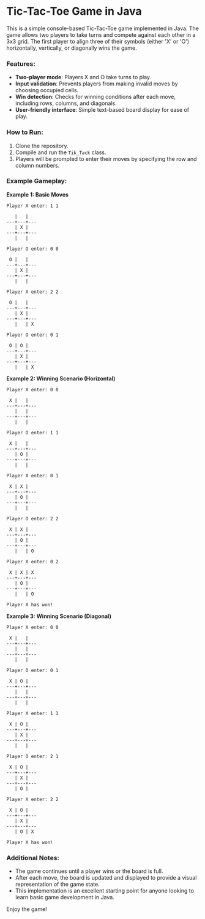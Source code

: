 
# Tic-Tac-Toe Game in Java

This is a simple console-based Tic-Tac-Toe game implemented in Java. The game allows two players to take turns and compete against each other in a 3x3 grid. The first player to align three of their symbols (either 'X' or 'O') horizontally, vertically, or diagonally wins the game.

### Features:
- **Two-player mode**: Players X and O take turns to play.
- **Input validation**: Prevents players from making invalid moves by choosing occupied cells.
- **Win detection**: Checks for winning conditions after each move, including rows, columns, and diagonals.
- **User-friendly interface**: Simple text-based board display for ease of play.

### How to Run:
1. Clone the repository.
2. Compile and run the `Tik_Tack` class.
3. Players will be prompted to enter their moves by specifying the row and column numbers.

### Example Gameplay:

**Example 1: Basic Moves**
```
Player X enter: 1 1

   |   |  
---+---+---
   | X |  
---+---+---
   |   |  

Player O enter: 0 0

 O |   |  
---+---+---
   | X |  
---+---+---
   |   |  

Player X enter: 2 2

 O |   |  
---+---+---
   | X |  
---+---+---
   |   | X

Player O enter: 0 1

 O | O |  
---+---+---
   | X |  
---+---+---
   |   | X
```

**Example 2: Winning Scenario (Horizontal)**
```
Player X enter: 0 0

 X |   |  
---+---+---
   |   |  
---+---+---
   |   |  

Player O enter: 1 1

 X |   |  
---+---+---
   | O |  
---+---+---
   |   |  

Player X enter: 0 1

 X | X |  
---+---+---
   | O |  
---+---+---
   |   |  

Player O enter: 2 2

 X | X |  
---+---+---
   | O |  
---+---+---
   |   | O

Player X enter: 0 2

 X | X | X 
---+---+---
   | O |  
---+---+---
   |   | O

Player X has won!
```

**Example 3: Winning Scenario (Diagonal)**
```
Player X enter: 0 0

 X |   |  
---+---+---
   |   |  
---+---+---
   |   |  

Player O enter: 0 1

 X | O |  
---+---+---
   |   |  
---+---+---
   |   |  

Player X enter: 1 1

 X | O |  
---+---+---
   | X |  
---+---+---
   |   |  

Player O enter: 2 1

 X | O |  
---+---+---
   | X |  
---+---+---
   | O |  

Player X enter: 2 2

 X | O |  
---+---+---
   | X |  
---+---+---
   | O | X

Player X has won!
```

### Additional Notes:
- The game continues until a player wins or the board is full.
- After each move, the board is updated and displayed to provide a visual representation of the game state.
- This implementation is an excellent starting point for anyone looking to learn basic game development in Java.

Enjoy the game!
